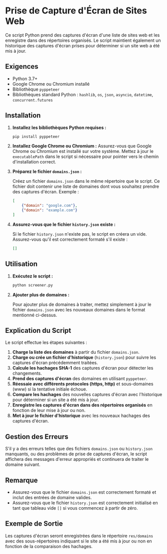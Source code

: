 # Prise de Capture d'Écran de Sites Web

Ce script Python prend des captures d'écran d'une liste de sites web et les enregistre dans des répertoires organisés. Le script maintient également un historique des captures d'écran prises pour déterminer si un site web a été mis à jour.

## Exigences

- Python 3.7+
- Google Chrome ou Chromium installé
- Bibliothèque `pyppeteer`
- Bibliothèques standard Python : `hashlib`, `os`, `json`, `asyncio`, `datetime`, `concurrent.futures`

## Installation

1. **Installez les bibliothèques Python requises :**

    ```bash
    pip install pyppeteer
    ```

2. **Installez Google Chrome ou Chromium :**
   Assurez-vous que Google Chrome ou Chromium est installé sur votre système. Mettez à jour le `executablePath` dans le script si nécessaire pour pointer vers le chemin d'installation correct.

3. **Préparez le fichier `domains.json` :**

    Créez un fichier `domains.json` dans le même répertoire que le script. Ce fichier doit contenir une liste de domaines dont vous souhaitez prendre des captures d'écran. Exemple :

    ```json
    [
        {"domain": "google.com"},
        {"domain": "example.com"}
    ]
    ```

4. **Assurez-vous que le fichier `history.json` existe :**

    Si le fichier `history.json` n'existe pas, le script en créera un vide. Assurez-vous qu'il est correctement formaté s'il existe :

    ```json
    []
    ```

## Utilisation

1. **Exécutez le script :**

    ```bash
    python screener.py
    ```

2. **Ajouter plus de domaines :**

    Pour ajouter plus de domaines à traiter, mettez simplement à jour le fichier `domains.json` avec les nouveaux domaines dans le format mentionné ci-dessus.

## Explication du Script

Le script effectue les étapes suivantes :

1. **Charge la liste des domaines** à partir du fichier `domains.json`.
2. **Charge ou crée un fichier d'historique** (`history.json`) pour suivre les captures d'écran précédemment traitées.
3. **Calcule les hachages SHA-1** des captures d'écran pour détecter les changements.
4. **Prend des captures d'écran** des domaines en utilisant `pyppeteer`.
5. **Réessaie avec différents protocoles (https, http)** et sous-domaines (www) si la tentative initiale échoue.
6. **Compare les hachages** des nouvelles captures d'écran avec l'historique pour déterminer si un site a été mis à jour.
7. **Enregistre les captures d'écran dans des répertoires organisés** en fonction de leur mise à jour ou non.
8. **Met à jour le fichier d'historique** avec les nouveaux hachages des captures d'écran.

## Gestion des Erreurs

S'il y a des erreurs telles que des fichiers `domains.json` ou `history.json` manquants, ou des problèmes de prise de captures d'écran, le script affichera des messages d'erreur appropriés et continuera de traiter le domaine suivant.

## Remarque

- Assurez-vous que le fichier `domains.json` est correctement formaté et inclut des entrées de domaine valides.
- Assurez-vous que le fichier `history.json` est correctement initialisé en tant que tableau vide `[]` si vous commencez à partir de zéro.

## Exemple de Sortie

Les captures d'écran seront enregistrées dans le répertoire `res/domains` avec des sous-répertoires indiquant si le site a été mis à jour ou non en fonction de la comparaison des hachages.
